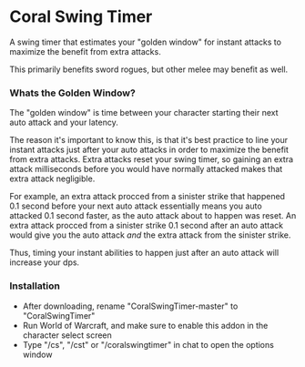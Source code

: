 # Coral Swing Timer

A swing timer that estimates your "golden window" for instant attacks to maximize the benefit from extra attacks.

This primarily benefits sword rogues, but other melee may benefit as well.


### Whats the Golden Window?

The "golden window" is time between your character starting their next auto attack and your latency.

The reason it's important to know this, is that it's best practice to line your instant attacks just after your auto attacks in order to maximize the benefit from extra attacks. Extra attacks reset your swing timer, so gaining an extra attack milliseconds before you would have normally attacked makes that extra attack negligible.

For example, an extra attack procced from a sinister strike that happened 0.1 second before your next auto attack essentially means you auto attacked 0.1 second faster, as the auto attack about to happen was reset. An extra attack procced from a sinister strike 0.1 second after an auto attack would give you the auto attack *and* the extra attack from the sinister strike.

Thus, timing your instant abilities to happen just after an auto attack will increase your dps.


### Installation

- After downloading, rename "CoralSwingTimer-master" to "CoralSwingTimer"
- Run World of Warcraft, and make sure to enable this addon in the character select screen
- Type "/cs", "/cst" or "/coralswingtimer" in chat to open the options window
